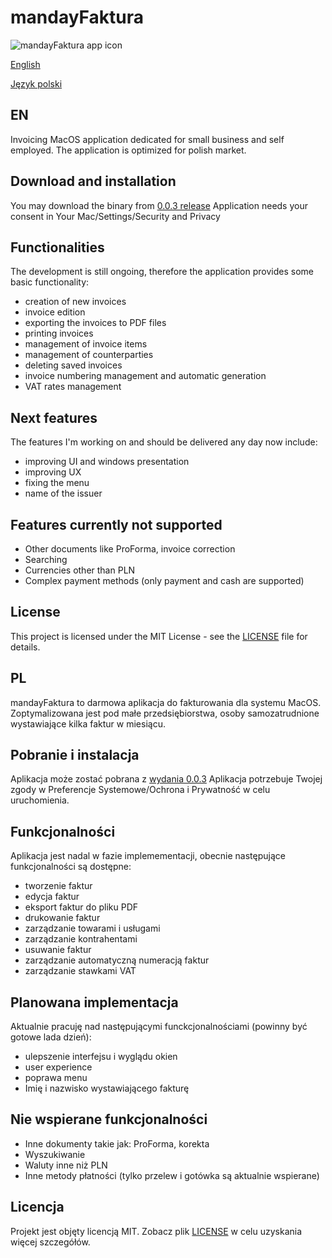 # mandayFaktura
![mandayFaktura app icon](https://github.com/wkicior/mandayFaktura/blob/master/manday.svg)

[English](https://github.com/wkicior/mandayFaktura#en)

[Język polski](https://github.com/wkicior/mandayFaktura#pl)

## EN
Invoicing MacOS application dedicated for small business and self employed.
The application is optimized for polish market.

## Download and installation
You may download the binary from [0.0.3 release](https://github.com/wkicior/mandayFaktura/releases/download/release%2F0.0.3/mandayFaktura.app.zip)
Application needs your consent in Your Mac/Settings/Security and Privacy

## Functionalities
The development is still ongoing, therefore the application provides some basic functionality:
- creation of new invoices
- invoice edition
- exporting the invoices to PDF files
- printing invoices
- management of invoice items
- management of counterparties
- deleting saved invoices
- invoice numbering management and automatic generation
- VAT rates management

## Next features
The features I'm working on and should be delivered any day now include:
- improving UI and windows presentation
- improving UX
- fixing the menu
- name of the issuer

## Features currently not supported
- Other documents like ProForma, invoice correction
- Searching
- Currencies other than PLN
- Complex payment methods (only payment and cash are supported)

## License
This project is licensed under the MIT License - see the [LICENSE](LICENSE) file for details.

## PL
mandayFaktura to darmowa aplikacja do fakturowania dla systemu MacOS.
Zoptymalizowana jest pod małe przedsiębiorstwa, osoby samozatrudnione wystawiające kilka faktur w miesiącu.

## Pobranie i instalacja
Aplikacja może zostać pobrana z [wydania 0.0.3](https://github.com/wkicior/mandayFaktura/releases/download/release%2F0.0.3/mandayFaktura.app.zip)
Aplikacja potrzebuje Twojej zgody w Preferencje Systemowe/Ochrona i Prywatność w celu uruchomienia.

## Funkcjonalności
Aplikacja jest nadal w fazie implemementacji, obecnie następujące funkcjonalności są dostępne:
- tworzenie faktur
- edycja faktur
- eksport faktur do pliku PDF
- drukowanie faktur
- zarządzanie towarami i usługami
- zarządzanie kontrahentami
- usuwanie faktur
- zarządzanie automatyczną numeracją faktur
- zarządzanie stawkami VAT

## Planowana implementacja
Aktualnie pracuję nad następującymi funckcjonalnościami (powinny być gotowe lada dzień):

- ulepszenie interfejsu i wyglądu okien
- user experience
- poprawa menu
- Imię i nazwisko wystawiającego fakturę

## Nie wspierane funkcjonalności
- Inne dokumenty takie jak: ProForma, korekta
- Wyszukiwanie
- Waluty inne niż PLN
- Inne metody płatności (tylko przelew i gotówka są aktualnie wspierane)

## Licencja
Projekt jest objęty licencją MIT. Zobacz plik [LICENSE](LICENSE) w celu uzyskania więcej szczegółów.
